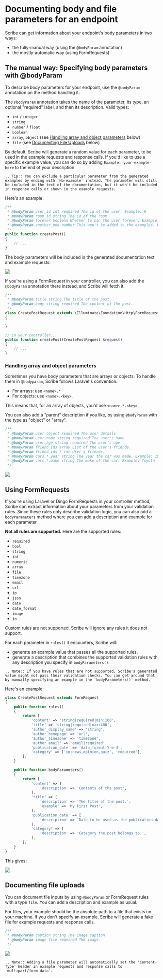 # Documenting body and file parameters for an endpoint
Scribe can get information about your endpoint's body parameters in two ways:
- the fully-manual way (using the `@bodyParam` annotation)
- the mostly-automatic way (using FormRequests)

## The manual way: Specifying body parameters with @bodyParam
To describe body parameters for your endpoint, use the `@bodyParam` annotation on the method handling it.

The `@bodyParam` annotation takes the name of the parameter, its type, an optional "required" label, and then its description. Valid types:
- `int` / `integer`
- `string`
- `number` / `float`
- `boolean`
- `array`, `object` (see [Handling array and object parameters](#handling-array-and-object-parameters) below)
- `file` (see [Documenting File Uploads](#documenting-file-uploads) below)

By default, Scribe will generate a random value for each parameter, to be used in the example requests and response calls. If you'd like to use a specific example value, you can do so by adding `Example: your-example-here` to the end of your description.

```eval_rst
.. Tip:: You can exclude a particular parameter from the generated examples by ending with `No-example` instead. The parameter will still be included in the text of the documentation, but it won't be included in response calls or shown in the example requests.
```

Here's an example:

```php
/**
 * @bodyParam user_id int required The id of the user. Example: 9
 * @bodyParam room_id string The id of the room.
 * @bodyParam forever boolean Whether to ban the user forever. Example: false
 * @bodyParam another_one number This won't be added to the examples. No-example
 */
public function createPost()
{
    // ...
}
```

The body parameters will be included in the generated documentation text and example requests:

![](../images/endpoint-bodyparams-1.png)


If you're using a FormRequest in your controller, you can also add the `@bodyParam` annotation there instead, and Scribe will fetch it.

```php
/**
 * @bodyParam title string The title of the post.
 * @bodyParam body string required The content of the post.
 */
class CreatePostRequest extends \Illuminate\Foundation\Http\FormRequest
{

}

// in your controller...
public function createPost(CreatePostRequest $request)
{
    // ...
}
```

### Handling array and object parameters
Sometimes you have body parameters that are arrays or objects. To handle them in `@bodyparam`, Scribe follows Laravel's convention:
- For arrays: use `<name>.*`
- For objects: use `<name>.<key>`.

This means that, for an array of objects, you'd use `<name>.*.<key>`.

You can also add a "parent" description if you like, by using `@bodyParam` with the type as "object" or "array".

```php
/**
 * @bodyParam user object required The user details
 * @bodyParam user.name string required The user's name
 * @bodyParam user.age string required The user's age
 * @bodyParam friend_ids array List of the user's friends.
 * @bodyParam friend_ids.* int User's friends.
 * @bodyParam cars.*.year string The year the car was made. Example: 1997
 * @bodyParam cars.*.make string The make of the car. Example: Toyota
 */
```

![](../images/endpoint-bodyparams-2.png)


## Using FormRequests
If you're using Laravel or Dingo FormRequests in your controller method, Scribe can extract information about your parameters from your validation rules. Since these rules only describe validation logic, you can also add a `bodyParameters` method where you can add a description and example for each parameter.

**Not all rules are supported.** Here are the supported rules:
- `required`
- `bool`
- `string`
- `int`
- `numeric`
- `array`
- `file`
- `timezone`
- `email`
- `url`
- `ip`
- `json`
- `date`
- `date_format`
- `image`
- `in`

Custom rules are not supported. Scribe will ignore any rules it does not support.

For each parameter in `rules()` it encounters, Scribe will:
- generate an example value that passes all the supported rules.
- generate a description that combines the supported validation rules with any description you specify in `bodyParameters()`.

```eval_rst
.. Note:: If you have rules that are not supported, Scribe's generated value might not pass their validation checks. You can get around that by manually specifying an example in the `bodyParameters()` method.
```

Here's an example:

```php
class CreatePostRequest extends FormRequest
{
    public function rules()
    {
        return [
            'content' => 'string|required|min:100',
            'title' => 'string|required|max:400',
            'author_display_name' => 'string',
            'author_homepage' => 'url',
            'author_timezone' => 'timezone',
            'author_email' => 'email|required',
            'publication_date' => 'date_format:Y-m-d',
            'category' => ['in:news,opinion,quiz', 'required'],
        ];
    }

    public function bodyParameters()
    {
        return [
            'content' => [
                'description' => 'Contents of the post',
            ],
            'title' => [
                'description' => 'The title of the post.',
                'example' => 'My First Post',
            ],
            'publication_date' => [
                'description' => 'Date to be used as the publication date.',
            ],
            'category' => [
                'description' => 'Category the post belongs to.',
            ],
        ];
    }
}
```

This gives:

![](../images/endpoint-bodyparams-3.png) 

## Documenting file uploads
You can document file inputs by using `@bodyParam` or FormRequest rules with a type `file`. You can add a description and example as usual. 

For files, your example should be the absolute path to a file that exists on your machine. If you don't specify an example, Scribe will generate a fake file for example requests and response calls.

```php
/**
 * @bodyParam caption string The image caption
 * @bodyParam image file required The image.
 */
```

![](../images/endpoint-bodyparams-4.png) 

```eval_rst
.. Note:: Adding a file parameter will automatically set the 'Content-Type' header in example requests and response calls to `multipart/form-data`.
```
